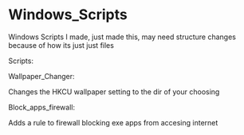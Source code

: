 # Windows_Scripts
Windows Scripts I made, just made this, may need structure changes because of how its just just files


Scripts:


Wallpaper_Changer:

Changes the HKCU wallpaper setting to the dir of your choosing


Block_apps_firewall:

Adds a rule to firewall blocking exe apps from accesing internet
